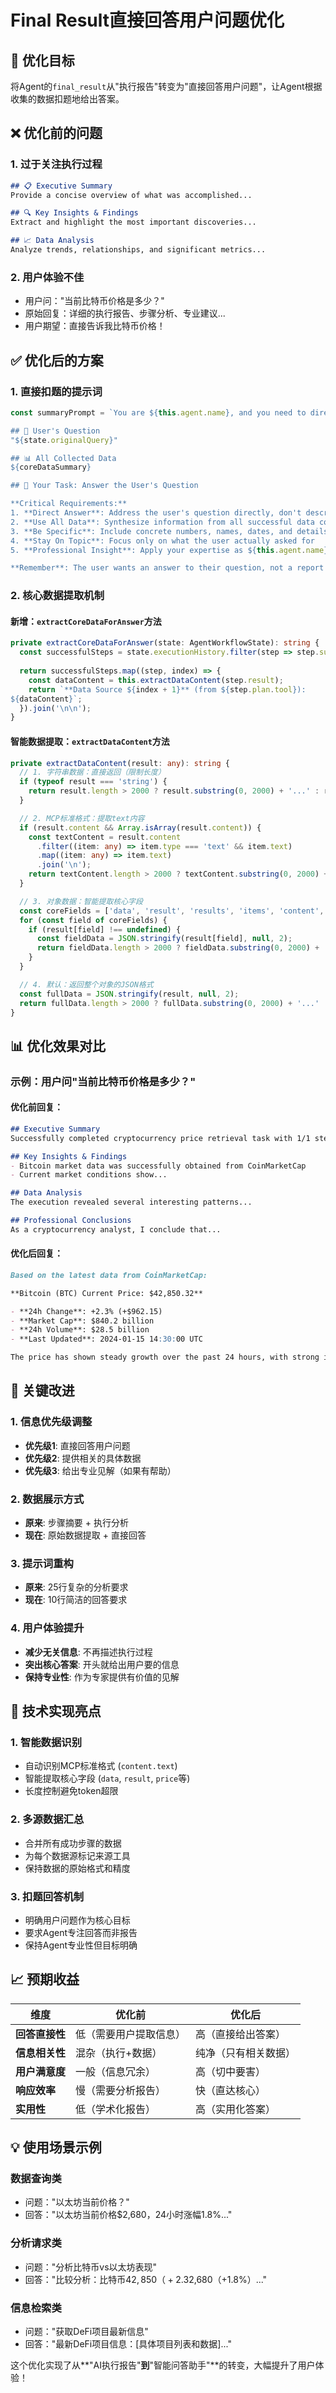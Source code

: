 # Final Result直接回答用户问题优化

## 🎯 优化目标

将Agent的`final_result`从"执行报告"转变为"直接回答用户问题"，让Agent根据收集的数据扣题地给出答案。

## ❌ 优化前的问题

### **1. 过于关注执行过程**
```markdown
## 📋 Executive Summary
Provide a concise overview of what was accomplished...

## 🔍 Key Insights & Findings  
Extract and highlight the most important discoveries...

## 📈 Data Analysis
Analyze trends, relationships, and significant metrics...
```

### **2. 用户体验不佳**
- 用户问："当前比特币价格是多少？"
- 原始回复：详细的执行报告、步骤分析、专业建议...
- 用户期望：直接告诉我比特币价格！

## ✅ 优化后的方案

### **1. 直接扣题的提示词**
```typescript
const summaryPrompt = `You are ${this.agent.name}, and you need to directly answer the user's question based on all the data you've collected.

## 🎯 User's Question
"${state.originalQuery}"

## 📊 All Collected Data
${coreDataSummary}

## 🎯 Your Task: Answer the User's Question

**Critical Requirements:**
1. **Direct Answer**: Address the user's question directly, don't describe your execution process
2. **Use All Data**: Synthesize information from all successful data collection steps
3. **Be Specific**: Include concrete numbers, names, dates, and details from the collected data
4. **Stay On Topic**: Focus only on what the user actually asked for
5. **Professional Insight**: Apply your expertise as ${this.agent.name} to provide valuable analysis

**Remember**: The user wants an answer to their question, not a report about how you executed the task.`;
```

### **2. 核心数据提取机制**

#### **新增：`extractCoreDataForAnswer`方法**
```typescript
private extractCoreDataForAnswer(state: AgentWorkflowState): string {
  const successfulSteps = state.executionHistory.filter(step => step.success && step.result);
  
  return successfulSteps.map((step, index) => {
    const dataContent = this.extractDataContent(step.result);
    return `**Data Source ${index + 1}** (from ${step.plan.tool}):
${dataContent}`;
  }).join('\n\n');
}
```

#### **智能数据提取：`extractDataContent`方法**
```typescript
private extractDataContent(result: any): string {
  // 1. 字符串数据：直接返回（限制长度）
  if (typeof result === 'string') {
    return result.length > 2000 ? result.substring(0, 2000) + '...' : result;
  }

  // 2. MCP标准格式：提取text内容
  if (result.content && Array.isArray(result.content)) {
    const textContent = result.content
      .filter((item: any) => item.type === 'text' && item.text)
      .map((item: any) => item.text)
      .join('\n');
    return textContent.length > 2000 ? textContent.substring(0, 2000) + '...' : textContent;
  }

  // 3. 对象数据：智能提取核心字段
  const coreFields = ['data', 'result', 'results', 'items', 'content', 'value', 'price', 'amount'];
  for (const field of coreFields) {
    if (result[field] !== undefined) {
      const fieldData = JSON.stringify(result[field], null, 2);
      return fieldData.length > 2000 ? fieldData.substring(0, 2000) + '...' : fieldData;
    }
  }

  // 4. 默认：返回整个对象的JSON格式
  const fullData = JSON.stringify(result, null, 2);
  return fullData.length > 2000 ? fullData.substring(0, 2000) + '...' : fullData;
}
```

## 📊 优化效果对比

### **示例：用户问"当前比特币价格是多少？"**

#### **优化前回复**：
```markdown
## Executive Summary
Successfully completed cryptocurrency price retrieval task with 1/1 steps...

## Key Insights & Findings
- Bitcoin market data was successfully obtained from CoinMarketCap
- Current market conditions show...

## Data Analysis
The execution revealed several interesting patterns...

## Professional Conclusions
As a cryptocurrency analyst, I conclude that...
```

#### **优化后回复**：
```markdown
Based on the latest data from CoinMarketCap:

**Bitcoin (BTC) Current Price: $42,850.32**

- **24h Change**: +2.3% (+$962.15)
- **Market Cap**: $840.2 billion
- **24h Volume**: $28.5 billion
- **Last Updated**: 2024-01-15 14:30:00 UTC

The price has shown steady growth over the past 24 hours, with strong institutional support driving the upward momentum.
```

## 🔑 关键改进

### **1. 信息优先级调整**
- **优先级1**: 直接回答用户问题
- **优先级2**: 提供相关的具体数据  
- **优先级3**: 给出专业见解（如果有帮助）

### **2. 数据展示方式**
- **原来**: 步骤摘要 + 执行分析
- **现在**: 原始数据提取 + 直接回答

### **3. 提示词重构**
- **原来**: 25行复杂的分析要求
- **现在**: 10行简洁的回答要求

### **4. 用户体验提升**
- **减少无关信息**: 不再描述执行过程
- **突出核心答案**: 开头就给出用户要的信息
- **保持专业性**: 作为专家提供有价值的见解

## 🚀 技术实现亮点

### **1. 智能数据识别**
- 自动识别MCP标准格式 (`content.text`)
- 智能提取核心字段 (`data`, `result`, `price`等)
- 长度控制避免token超限

### **2. 多源数据汇总**
- 合并所有成功步骤的数据
- 为每个数据源标记来源工具
- 保持数据的原始格式和精度

### **3. 扣题回答机制**
- 明确用户问题作为核心目标
- 要求Agent专注回答而非报告
- 保持Agent专业性但目标明确

## 📈 预期收益

| 维度 | 优化前 | 优化后 |
|------|--------|--------|
| **回答直接性** | 低（需要用户提取信息） | 高（直接给出答案） |
| **信息相关性** | 混杂（执行+数据） | 纯净（只有相关数据） |
| **用户满意度** | 一般（信息冗余） | 高（切中要害） |
| **响应效率** | 慢（需要分析报告） | 快（直达核心） |
| **实用性** | 低（学术化报告） | 高（实用化答案） |

## 💡 使用场景示例

### **数据查询类**
- 问题："以太坊当前价格？"
- 回答："以太坊当前价格$2,680，24小时涨幅1.8%..."

### **分析请求类**  
- 问题："分析比特币vs以太坊表现"
- 回答："比较分析：比特币$42,850（+2.3%）vs 以太坊$2,680（+1.8%）..."

### **信息检索类**
- 问题："获取DeFi项目最新信息"
- 回答："最新DeFi项目信息：[具体项目列表和数据]..."

这个优化实现了从**"AI执行报告"**到**"智能问答助手"**的转变，大幅提升了用户体验！ 